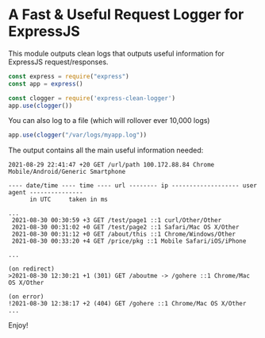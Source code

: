 # A Fast & Useful Request Logger for ExpressJS

This module outputs clean logs that outputs useful information for ExpressJS request/responses.

```javascript
const express = require("express")
const app = express()

const clogger = require('express-clean-logger')
app.use(clogger())

```

You can also log to a file (which will rollover ever 10,000 logs)

```javascript
app.use(clogger("/var/logs/myapp.log"))
```

The output contains all the main useful information needed:

```
2021-08-29 22:41:47 +20 GET /url/path 100.172.88.84 Chrome Mobile/Android/Generic Smartphone

---- date/time ---- time ---- url -------- ip ------------------- user agent ---------------
      in UTC     taken in ms

...
 2021-08-30 00:30:59 +3 GET /test/page1 ::1 curl/Other/Other
 2021-08-30 00:31:02 +0 GET /test/page2 ::1 Safari/Mac OS X/Other
 2021-08-30 00:31:12 +0 GET /about/this ::1 Chrome/Windows/Other
 2021-08-30 00:33:20 +4 GET /price/pkg ::1 Mobile Safari/iOS/iPhone

...

(on redirect)
>2021-08-30 12:30:21 +1 (301) GET /aboutme -> /gohere ::1 Chrome/Mac OS X/Other

(on error)
!2021-08-30 12:38:17 +2 (404) GET /gohere ::1 Chrome/Mac OS X/Other
...

```

Enjoy!
